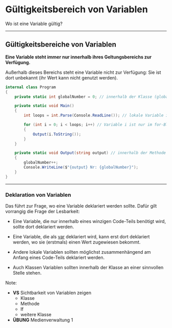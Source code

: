 # Gültigkeitsbereich von Variablen

Wo ist eine Variable gültig?

---

<!-- .slide: class="left" -->
## Gültigkeitsbereiche von Variablen

**Eine Variable steht immer nur innerhalb ihres Geltungsbereichs zur Verfügung.**

Außerhalb dieses Bereichs steht eine Variable nicht zur Verfügung: Sie ist dort unbekannt (ihr Wert kann nicht genutzt werden).

```csharp
internal class Program
{
    private static int globalNumber = 0; // innerhalb der Klasse (globale Variable)

    private static void Main()
    {
        int loops = int.Parse(Console.ReadLine()); // lokale Variable innerhalb der Methode.

        for (int i = 0; i < loops; i++) // Variable i ist nur im for-Block gültig
        {
            Output(i.ToString());
        }
    }

    private static void Output(string output) // innerhalb der Methode
    {
        globalNumber++;
        Console.WriteLine($"{output} Nr: {globalNumber}");
    }
}
```

---

<!-- .slide: class="left" -->
### Deklaration von Variablen

Das führt zur Frage, wo eine Variable deklariert werden sollte. Dafür gilt vorrangig die Frage der Lesbarkeit:

* Eine Variable, die nur innerhalb eines winzigen Code-Teils benötigt wird, sollte dort deklariert werden.

* Eine Variable, die als [var](https://docs.microsoft.com/de-de/dotnet/csharp/language-reference/keywords/var) deklariert wird, kann erst dort deklariert werden, wo sie (erstmals) einen Wert zugewiesen bekommt.

* Andere lokale Variablen sollten möglichst zusammenhängend am Anfang eines Code-Teils deklariert werden.

* Auch Klassen Variablen sollten innerhalb der Klasse an einer sinnvollen Stelle stehen.

Note:
* **VS** Sichtbarkeit von Variablen zeigen 
  * Klasse 
  * Methode 
  * If
  * weitere Klasse
* **ÜBUNG** Medienverwaltung 1